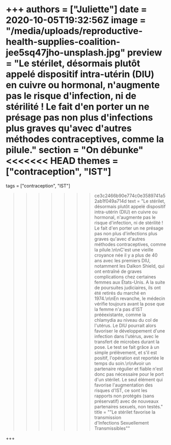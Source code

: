 +++
authors = ["Juliette"]
date = 2020-10-05T19:32:56Z
image = "/media/uploads/reproductive-health-supplies-coalition-jee5sq47jho-unsplash.jpg"
preview = "Le stérilet, désormais plutôt appelé dispositif intra-utérin (DIU) en cuivre ou hormonal, n'augmente pas le risque d'infection, ni de stérilité ! Le fait d'en porter un ne présage pas non plus d'infections plus graves qu'avec d'autres méthodes contraceptives, comme la pilule."
section = "On débunke"
<<<<<<< HEAD
themes = ["contraception", "IST"]
=======
tags = ["contraception", "IST"]
>>>>>>> ce3c2466b90e774c0e3589741a52ab1f049a714d
text = "Le stérilet, désormais plutôt appelé dispositif intra-utérin (DIU) en cuivre ou hormonal, n'augmente pas le risque d'infection, ni de stérilité ! Le fait d'en porter un ne présage pas non plus d'infections plus graves qu'avec d'autres méthodes contraceptives, comme la pilule.\n\nC'est une vieille croyance née il y a plus de 40 ans avec les premiers DIU, notamment les Dalkon Shield, qui ont entraîné de graves complications chez certaines femmes aux États-Unis. A la suite de poursuites judiciaires, ils ont été retirés du marché en 1974.\n\nEn revanche, le médecin vérifie toujours avant la pose que la femme n'a pas d'IST prééexistante, comme la chlamydia au niveau du col de l'utérus. Le DIU pourrait alors favoriser le développement d'une infection dans l'utérus, avec le transfert de microbes durant la pose. Le test se fait grâce à un simple prélèvement, et s'il est positif, l'opération est reportée le temps du soin.\n\nAvoir un partenaire régulier et fiable n'est donc pas nécessaire pour le port d'un stérilet. Le seul élément qui favorise l'augmentation des risques d'IST, ce sont les rapports non protégés (sans préservatif) avec de nouveaux partenaires sexuels, non testés."
title = "\"Le stérilet favorise la transmission<br />d'Infections Sexuellement Transmissibles\""

+++
